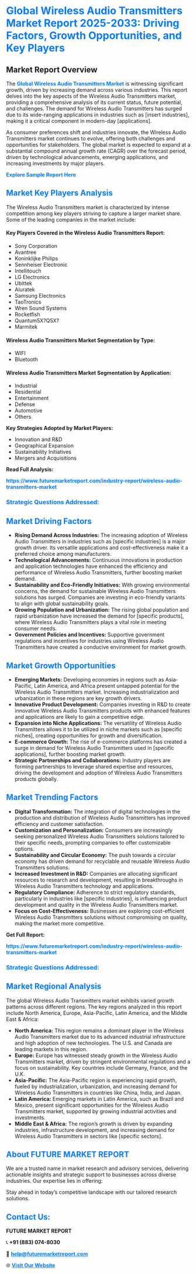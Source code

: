 <h1 style="color: #007BFF;">Global Wireless Audio Transmitters Market Report 2025-2033: Driving Factors, Growth Opportunities, and Key Players</h1>

<section id="overview">
<h2>Market Report Overview</h2>
<p>The <a href="https://www.futuremarketreport.com/industry-report/wireless-audio-transmitters-market" style="color: #007BFF; text-decoration: none;"><strong>Global Wireless Audio Transmitters Market</strong></a> is witnessing significant growth, driven by increasing demand across various industries. This report delves into the key aspects of the Wireless Audio Transmitters market, providing a comprehensive analysis of its current status, future potential, and challenges. The demand for Wireless Audio Transmitters has surged due to its wide-ranging applications in industries such as [insert industries], making it a critical component in modern-day [applications].</p>
<p>As consumer preferences shift and industries innovate, the Wireless Audio Transmitters market continues to evolve, offering both challenges and opportunities for stakeholders. The global market is expected to expand at a substantial compound annual growth rate (CAGR) over the forecast period, driven by technological advancements, emerging applications, and increasing investments by major players.</p>
</section>

<section id="overview">
<p><a href="https://www.futuremarketreport.com/request-sample/reportId=115946" style="color: #007BFF; text-decoration: none;"><strong>Explore Sample Report Here</strong></a></p>
</section>

<section id="key-players">
<h2 style="color: #007BFF;">Market Key Players Analysis</h2>
<p>The Wireless Audio Transmitters market is characterized by intense competition among key players striving to capture a larger market share. Some of the leading companies in the market include:</p>
<h4>Key Players Covered in the Wireless Audio Transmitters Report:</h4>
<ul><li>Sony Corporation</li><li>Avantree</li><li>Koninklijke Philips</li><li>Sennheiser Electronic</li><li>Intellitouch</li><li>LG Electronics</li><li>Ubittek</li><li>Aluratek</li><li>Samsung Electronics</li><li>TaoTronics</li><li>Wren Sound Systems</li><li>Rocketfish</li><li>Quantum5X?Q5X?</li><li>Marmitek</li></ul>
<h4>Wireless Audio Transmitters Market Segmentation by Type:</h4>
<ul><li>WIFI</li><li>Bluetooth</li></ul>

<h4>Wireless Audio Transmitters Market Segmentation by Application:</h4>
<ul><li>Industrial</li><li>Residential</li><li>Entertainment</li><li>Defense</li><li>Automotive</li><li>Others</li></ul>
<p><strong>Key Strategies Adopted by Market Players:</strong></p>
<ul>
<li>Innovation and R&D</li>
<li>Geographical Expansion</li>
<li>Sustainability Initiatives</li>
<li>Mergers and Acquisitions</li>
</ul>
</section>

<section>
<p><strong>Read Full Analysis: </strong></p><a href="https://www.futuremarketreport.com/industry-report/wireless-audio-transmitters-market" style="color: #007BFF; text-decoration: none;"><strong>https://www.futuremarketreport.com/industry-report/wireless-audio-transmitters-market</strong></a>
<h3 style="color: #007BFF;">Strategic Questions Addressed:</h3>
</section>

<section id="driving-factors">
<h2 style="color: #007BFF;">Market Driving Factors</h2>
<ul>
<li><strong>Rising Demand Across Industries:</strong> The increasing adoption of Wireless Audio Transmitters in industries such as [specific industries] is a major growth driver. Its versatile applications and cost-effectiveness make it a preferred choice among manufacturers.</li>
<li><strong>Technological Advancements:</strong> Continuous innovations in production and application technologies have enhanced the efficiency and performance of Wireless Audio Transmitters, further boosting market demand.</li>
<li><strong>Sustainability and Eco-Friendly Initiatives:</strong> With growing environmental concerns, the demand for sustainable Wireless Audio Transmitters solutions has surged. Companies are investing in eco-friendly variants to align with global sustainability goals.</li>
<li><strong>Growing Population and Urbanization:</strong> The rising global population and rapid urbanization have increased the demand for [specific products], where Wireless Audio Transmitters plays a vital role in meeting consumer needs.</li>
<li><strong>Government Policies and Incentives:</strong> Supportive government regulations and incentives for industries using Wireless Audio Transmitters have created a conducive environment for market growth.</li>
</ul>
</section>

<section id="growth-opportunities">
<h2 style="color: #007BFF;">Market Growth Opportunities</h2>
<ul>
<li><strong>Emerging Markets:</strong> Developing economies in regions such as Asia-Pacific, Latin America, and Africa present untapped potential for the Wireless Audio Transmitters market. Increasing industrialization and urbanization in these regions are key growth drivers.</li>
<li><strong>Innovative Product Development:</strong> Companies investing in R&D to create innovative Wireless Audio Transmitters products with enhanced features and applications are likely to gain a competitive edge.</li>
<li><strong>Expansion into Niche Applications:</strong> The versatility of Wireless Audio Transmitters allows it to be utilized in niche markets such as [specific niches], creating opportunities for growth and diversification.</li>
<li><strong>E-commerce Growth:</strong> The rise of e-commerce platforms has created a surge in demand for Wireless Audio Transmitters used in [specific applications], further boosting market growth.</li>
<li><strong>Strategic Partnerships and Collaborations:</strong> Industry players are forming partnerships to leverage shared expertise and resources, driving the development and adoption of Wireless Audio Transmitters products globally.</li>
</ul>
</section>

<section id="trending-factors">
<h2 style="color: #007BFF;">Market Trending Factors</h2>
<ul>
<li><strong>Digital Transformation:</strong> The integration of digital technologies in the production and distribution of Wireless Audio Transmitters has improved efficiency and customer satisfaction.</li>
<li><strong>Customization and Personalization:</strong> Consumers are increasingly seeking personalized Wireless Audio Transmitters solutions tailored to their specific needs, prompting companies to offer customizable options.</li>
<li><strong>Sustainability and Circular Economy:</strong> The push towards a circular economy has driven demand for recyclable and reusable Wireless Audio Transmitters solutions.</li>
<li><strong>Increased Investment in R&D:</strong> Companies are allocating significant resources to research and development, resulting in breakthroughs in Wireless Audio Transmitters technology and applications.</li>
<li><strong>Regulatory Compliance:</strong> Adherence to strict regulatory standards, particularly in industries like [specific industries], is influencing product development and quality in the Wireless Audio Transmitters market.</li>
<li><strong>Focus on Cost-Effectiveness:</strong> Businesses are exploring cost-efficient Wireless Audio Transmitters solutions without compromising on quality, making the market more competitive.</li>
</ul>
</section>

<section>
<p><strong>Get Full Report: </strong></p><a href="https://www.futuremarketreport.com/industry-report/wireless-audio-transmitters-market" style="color: #007BFF; text-decoration: none;"><strong>https://www.futuremarketreport.com/industry-report/wireless-audio-transmitters-market</strong></a>
<h3 style="color: #007BFF;">Strategic Questions Addressed:</h3>
</section>


<section id="regional-analysis">
<h2 style="color: #007BFF;">Market Regional Analysis</h2>
<p>The global Wireless Audio Transmitters market exhibits varied growth patterns across different regions. The key regions analyzed in this report include North America, Europe, Asia-Pacific, Latin America, and the Middle East & Africa:</p>
<ul>
<li><strong>North America:</strong> This region remains a dominant player in the Wireless Audio Transmitters market due to its advanced industrial infrastructure and high adoption of new technologies. The U.S. and Canada are leading markets in this region.</li>
<li><strong>Europe:</strong> Europe has witnessed steady growth in the Wireless Audio Transmitters market, driven by stringent environmental regulations and a focus on sustainability. Key countries include Germany, France, and the U.K.</li>
<li><strong>Asia-Pacific:</strong> The Asia-Pacific region is experiencing rapid growth, fueled by industrialization, urbanization, and increasing demand for Wireless Audio Transmitters in countries like China, India, and Japan.</li>
<li><strong>Latin America:</strong> Emerging markets in Latin America, such as Brazil and Mexico, present significant opportunities for the Wireless Audio Transmitters market, supported by growing industrial activities and investments.</li>
<li><strong>Middle East & Africa:</strong> The region’s growth is driven by expanding industries, infrastructure development, and increasing demand for Wireless Audio Transmitters in sectors like [specific sectors].</li>
</ul>
</section>

<footer>
<h2 style="color: #007BFF;">About FUTURE MARKET REPORT</h2>
<p>We are a trusted name in market research and advisory services, delivering actionable insights and strategic support to businesses across diverse industries. Our expertise lies in offering:</p>

<p>Stay ahead in today’s competitive landscape with our tailored research solutions.</p>

<h2 style="color: #007BFF;">Contact Us:</h2>
<p><strong>FUTURE MARKET REPORT</strong></p>
<p>📞 <strong>+91 (883) 074-8030</strong></p>
<p>📧 <strong><a href="mailto:help@futuremarketreport.com" style="color: #007BFF;">help@futuremarketreport.com</a></strong></p>
<p>🌐 <strong><a href="https://www.futuremarketreport.com/" style="color: #007BFF;">Visit Our Website</a></strong></p>
</footer>